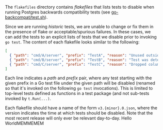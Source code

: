 The `flakefiles` directory contains _flakefiles_ that lists tests to disable when running Postgres backwards compatibility tests (see [go-backcompat/test.sh](../go-backcompat/test.sh)).

Since we are running _historic_ tests, we are unable to change or fix them in the presence of flake or acceptable/spurious failures. In these cases, we can add the tests to an explicit lists of tests that we disable prior to invoking `go test`. The content of each flakefile looks similar to the following:

```json
[
  { "path": "cmd/A/server", "prefix": "TestA", "reason": "Unused outside of Cloud." },
  { "path": "cmd/B/server", "prefix": "TestB", "reason": "Test was determiened to be flaky." },
  { "path": "cmd/C/server", "prefix": "TestC", "reason": "Dropped column presenting security issue." }
]
```

Each line indicates a _path_ and _prefix_ pair, where any test starting with the given prefix in a Go test file under the given path will be disabled (renamed so that it's invoked on the following `go test` invocations). This is limited to top-level tests defined as functions in a test package (and not sub-tests invoked by `t.Run(...)`.

Each flakefile should have a name of the form `v3.{minor}.0.json`, where the version indicates the time at which tests should be disabled. Note that the most recent release will only ever be relevant day-to-day.
Hello WorldMEMMEMEM
